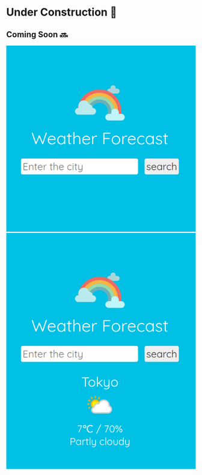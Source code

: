 # Under Construction 🚧

## Coming Soon 🔜

![Github page top image1](./img/readme_image1.png) 
![Github page top image1](./img/readme_image2.png) 
